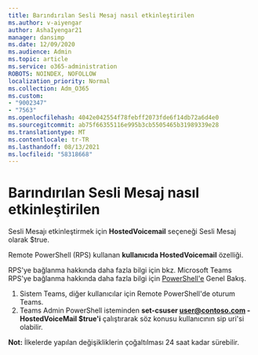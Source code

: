 ```yaml
---
title: Barındırılan Sesli Mesaj nasıl etkinleştirilen
ms.author: v-aiyengar
author: AshaIyengar21
manager: dansimp
ms.date: 12/09/2020
ms.audience: Admin
ms.topic: article
ms.service: o365-administration
ROBOTS: NOINDEX, NOFOLLOW
localization_priority: Normal
ms.collection: Adm_O365
ms.custom:
- "9002347"
- "7563"
ms.openlocfilehash: 4042e042554f78febff2073fde6f14db72a6d4e0
ms.sourcegitcommit: ab75f66355116e995b3cb5505465b31989339e28
ms.translationtype: MT
ms.contentlocale: tr-TR
ms.lasthandoff: 08/13/2021
ms.locfileid: "58318668"
---
```

# <a name="how-to-enable-hosted-voicemail"></a>Barındırılan Sesli Mesaj nasıl etkinleştirilen

Sesli Mesajı etkinleştirmek için **HostedVoicemail** seçeneği Sesli Mesaj olarak $true.

Remote PowerShell (RPS) kullanan **kullanıcıda HostedVoicemail** özelliği.

RPS'ye bağlanma hakkında daha fazla bilgi için bkz. Microsoft Teams RPS'ye bağlanma hakkında daha fazla bilgi için [PowerShell'e](https://docs.microsoft.com/microsoftteams/teams-powershell-overview) Genel Bakış.

1. Sistem Teams, diğer kullanıcılar için Remote PowerShell'de oturum Teams.
1. Teams Admin PowerShell isteminden **set-csuser user@contoso.com -HostedVoiceMail $true'i** çalıştırarak söz konusu kullanıcının sip uri'si olabilir.

**Not:** İlkelerde yapılan değişikliklerin çoğaltılması 24 saat kadar sürebilir.
